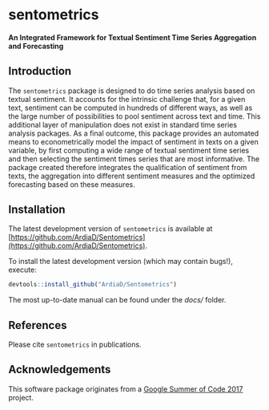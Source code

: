
# sentometrics
#### An Integrated Framework for Textual Sentiment Time Series Aggregation and Forecasting

## Introduction

The `sentometrics` package is designed to do time series analysis based on textual sentiment. It accounts
for the intrinsic challenge that, for a given text, sentiment can be computed in hundreds of different ways, as well as
the large number of possibilities to pool sentiment across text and time. This additional layer of manipulation
does not exist in standard time series analysis packages. As a final outcome, this package provides an automated means
to econometrically model the impact of sentiment in texts on a given variable, by first computing a wide range of textual
sentiment time series and then selecting the sentiment times series that are most informative. The package created
therefore integrates the qualification of sentiment from texts, the aggregation into different sentiment measures
and the optimized forecasting based on these measures.

## Installation

The latest development version of `sentometrics` is available at [https://github.com/ArdiaD/Sentometrics](https://github.com/ArdiaD/Sentometrics).
  
To install the latest development version (which may contain bugs!), execute:

```R
devtools::install_github("ArdiaD/Sentometrics")
```

The most up-to-date manual can be found under the *docs/* folder.

## References

Please cite `sentometrics` in publications.

## Acknowledgements

This software package originates from a
[Google Summer of Code 2017](https://github.com/rstats-gsoc/gsoc2017/wiki/Sentometrics:-An-integrated-framework-for-text-based-multivariate-time-series-modeling-and-forecasting) project.

